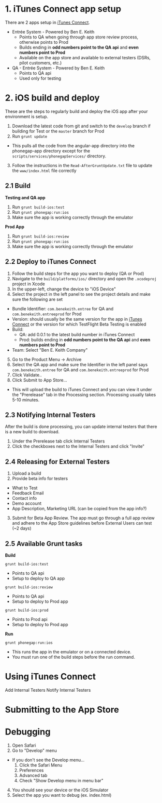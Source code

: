 # 1. iTunes Connect app setup

There are 2 apps setup in [iTunes Connect](itunesconnect.apple.com).

 - Entrée System - Powered by Ben E. Keith
   - Points to QA when going through app store review process, otherwise points to Prod
   - Builds ending in **odd numbers point to the QA api** and **even numbers point to Prod**
   - Available on the app store and available to external testers (DSRs, pilot customers, etc.)
 - QA - Entrée System - Powered by Ben E. Keith
   - Points to QA api
   - Used only for testing

# 2. iOS build and deploy

These are the steps to regularly build and deploy the iOS app after your environment is setup.

1. Download the latest code from git and switch to the ```develop``` branch if building for Test or the ```master``` branch for Prod
2. Run ```grunt update```
  - This pulls all the code from the angular-app directory into the phonegap-app directory except for the ```scripts/services/phonegapServices/``` directory.
3. Follow the instructions in the ```Read-AfterGruntUpdate.txt``` file to update the ```www/index.html``` file correctly

## 2.1 Build

**Testing and QA app**
1. Run ```grunt build-ios:test```
2. Run ```grunt phonegap:run:ios```
3. Make sure the app is working correctly through the emulator

**Prod App**
1. Run ```grunt build-ios:review```
2. Run ```grunt phonegap:run:ios```
3. Make sure the app is working correctly through the emulator

## 2.2 Deploy to iTunes Connect

1. Follow the build steps for the app you want to deploy (QA or Prod)
2. Navigate to the ```build/platforms/ios/``` directory and open the ```.xcodeproj``` project in Xcode
3. In the upper-left, change the device to "iOS Device"
4. Select the project in the left panel to see the project details and make sure the following are set
 - Bundle Identifier: ```com.benekeith.entree``` for QA and ```com.benekeith.entreeprod``` for Prod
 - Version: should usually be the same version for the app in [iTunes Connect](itunesconnect.apple.com) or the version for which TestFlight Beta Testing is enabled
 - Build: 
   - QA: add 0.0.1 to the latest build number in iTunes Connect
   - Prod: builds ending in **odd numbers point to the QA api** and **even numbers point to Prod**
 - Team: Select "Ben E. Keith Company"
5. Go to the Product Menu -> Archive
6. Select the QA app and make sure the Identifier in the left panel says ```com.benekeith.entree``` for QA and ```com.benekeith.entreeprod``` for Prod
7. Click Validate..
8. Click Submit to App Store...
 - This will upload the build to iTunes Connect and you can view it under the "Prerelease" tab in the Processing section. Processing usually takes 5-10 minutes.

## 2.3 Notifying Internal Testers

After the build is done processing, you can update internal testers that there is a new build to download.

1. Under the Prerelease tab click Internal Testers
3. Click the checkboxes next to the Internal Testers and click "Invite"

## 2.4 Releasing for External Testers

1. Upload a build
2. Provide beta info for testers 
  - What to Test
  - Feedback Email
  - Contact info
  - Demo account
  - App Description, Marketing URL (can be copied from the app info?)
3. Submit for Beta App Review. The app must go through a full app review and adhere to the App Store guidelines before External Users can test (~2 days)

## 2.5 Available Grunt tasks

**Build**

```grunt build-ios:test```

- Points to QA api
- Setup to deploy to QA app

```grunt build-ios:review```

- Points to QA api
- Setup to deploy to Prod app

```grunt build-ios:prod```

- Points to Prod api
- Setup to deploy to Prod app

**Run**

```grunt phonegap:run:ios```

- This runs the app in the emulator or on a connected device.
- You must run one of the build steps before the run command.

# Using iTunes Connect

Add Internal Testers
Notify Internal Testers

# Submitting to the App Store

# Debugging
1. Open Safari
2. Go to "Develop" menu
  - If you don't see the Develop menu...
    1. Click the Safari Menu
    2. Preferences
    3. Advanced tab
    4. Check "Show Develop menu in menu bar"
4. You should see your device or the iOS Simulator 
5. Select the app you want to debug (ex. index.html)
